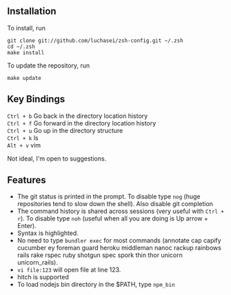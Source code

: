 Installation
------------

To install, run

    git clone git://github.com/luchasei/zsh-config.git ~/.zsh
    cd ~/.zsh
    make install

To update the repository, run

    make update

Key Bindings
-------------

`Ctrl + b` Go back in the directory location history  
`Ctrl + f` Go forward in the directory location history  
`Ctrl + u` Go up in the directory structure  
`Ctrl + k` ls  
`Alt + v` vim  

Not ideal, I'm open to suggestions.

Features
--------

* The git status is printed in the prompt. To disable type `nog` (huge
  repositories tend to slow down the shell). Also disable git completion
* The command history is shared across sessions (very useful with `Ctrl + r`).
  To disable type `noh` (useful when all you are doing is Up arrow + Enter).
* Syntax is highlighted.
* No need to type `bundler exec` for most commands (annotate cap capify
  cucumber ey foreman guard heroku middleman nanoc rackup rainbows rails rake
  rspec ruby shotgun spec spork thin thor unicorn unicorn\_rails).
* `vi file:123` will open file at line 123.
* hitch is supported
* To load nodejs bin directory in the $PATH, type `npm_bin`
